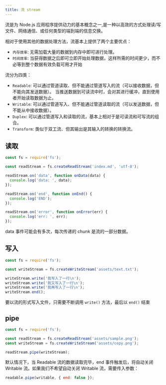 ```yaml
---
title: 流 stream
---
```


流是为 Node.js 应用程序提供动力的基本概念之一,是一种以高效的方式处理读/写文件、网络通信、或任何类型的端到端的信息交换。

相对于使用其他的数据处理方法，流基本上提供了两个主要优点：

- `内存效率`: 无需加载大量的数据到内存中即可进行处理。
- `时间效率`: 当获得数据之后即可立即开始处理数据，这样所需的时间更少，而不必等到整个数据有效负载可用才开始

流分为四类：

- `Readable`: 可以通过管道读取、但不能通过管道写入的流（可以接收数据，但不能向其发送数据）。 当推送数据到可读流中时，会对其进行缓冲，直到使用者开始读取数据为止。
- `Writable`: 可以通过管道写入、但不能通过管道读取的流（可以发送数据，但不能从中接收数据）。
- `Duplex`: 可以通过管道写入和读取的流，基本上相对于是可读流和可写流的组合。
- `Transform`: 类似于双工流、但其输出是其输入的转换的转换流。

## 读取

```js
const fs = require('fs');

const readStream = fs.createReadStream('index.md', 'utf-8');

readStream.on('data', function onData(data) {
  console.log('data: ', data);
});

readStream.on('end', function onEnd() {
  console.log('END');
});

readStream.on('error', function onError(err) {
  console.log('err: ', err);
});
```

data 事件可能会有多次，每次传递的 chunk 是流的一部分数据。

## 写入

```js
const fs = require('fs');

const writeStream = fs.createWriteStream('assets/text.txt');

writeStream.write('我写入了一行\n');
writeStream.write('我又写入了一行\n');
writeStream.write('我再写入了一行\n');
writeStream.end();
```

要以流的形式写入文件，只需要不断调用 `write()` 方法，最后以 `end()` 结束

## pipe

```js
const fs = require('fs');

const readStream = fs.createReadStream('assets/sample.png');
const writeStream = fs.createWriteStream('assets/copy.png');

readStream.pipe(writeStream);
```

默认情况下，当 Readable 流的数据读取完毕，end 事件触发后，将自动关闭 Writable 流。如果我们不希望自动关闭 Writable 流，需要传入参数：

```js
readable.pipe(writable, { end: false });
```
